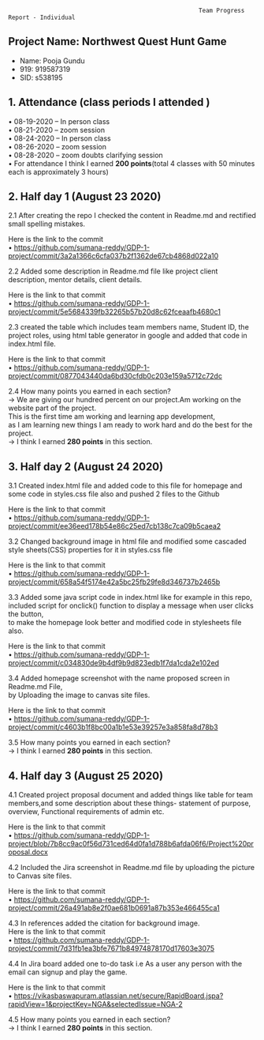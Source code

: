                                                           Team Progress Report - Individual

## Project Name: Northwest Quest Hunt Game
- Name: Pooja Gundu
- 919: 919587319
- SID: s538195

## 1. Attendance (class periods I attended )<br>
• 08-19-2020 – In person class<br>
• 08-21-2020 – zoom session<br>
• 08-24-2020 – In person class<br>
• 08-26-2020 – zoom session <br>
• 08-28-2020 – zoom doubts clarifying session <br>
• For attendance I think I earned __200 points__(total 4 classes with 50 minutes each is approximately 3 hours)<br>

## 2. Half day 1 (August 23 2020)

2.1 After creating the repo I checked the content in Readme.md and rectified small spelling mistakes.<br>

Here is the link to the commit <br>
• https://github.com/sumana-reddy/GDP-1-project/commit/3a2a1366c6cfa037b2f1362de67cb4868d022a10

2.2 Added some description in Readme.md file like project client description, mentor details, client details.<br>

Here is the link to that commit  <br>
• https://github.com/sumana-reddy/GDP-1-project/commit/5e5684339fb32265b57b20d8c62fceaafb4680c1

2.3 created the table which includes team members name, Student ID, the project roles,
using html table generator in google and added that code in index.html file.<br>

Here is the link to that commit  <br>
• https://github.com/sumana-reddy/GDP-1-project/commit/0877043440da6bd30cfdb0c203e159a5712c72dc

2.4 How many points you earned in each section?<br>
-> We are giving our hundred percent on our project.Am working on the website part of the project.<br>
This is the first time am working and learning app development,<br> 
as I am learning new things I am ready to work hard and do the best for the project.<br>
-> I think I earned __280 points__ in this section.<br>

## 3. Half day 2 (August 24 2020)

3.1 Created index.html file and added code to this file for homepage and some code in styles.css file also and pushed 2 files to the Github <br>

Here is the link to that commit <br>
• https://github.com/sumana-reddy/GDP-1-project/commit/ee36eed178b54e86c25ed7cb138c7ca09b5caea2
 
3.2 Changed background image in html file and modified some cascaded style sheets(CSS) properties for it in styles.css file <br>

Here is the link to that commit <br>
• https://github.com/sumana-reddy/GDP-1-project/commit/658a54f5174e42a5bc25fb29fe8d346737b2465b
 
3.3 Added some java script code in index.html like for example in this repo, <br>
included script for onclick() function to display a message when user clicks the button, <br>
to make the homepage look better and modified code in stylesheets file also. <br>

Here is the link to that commit <br>
• https://github.com/sumana-reddy/GDP-1-project/commit/c034830de9b4df9b9d823edb1f7da1cda2e102ed
 
3.4 Added homepage screenshot with the name proposed screen in Readme.md File, <br>
by Uploading the image to canvas site files. <br>

Here is the link to that commit <br>
• https://github.com/sumana-reddy/GDP-1-project/commit/c4603b1f8bc00a1b1e53e39257e3a858fa8d78b3
 
3.5 How many points you earned in each section?<br>
-> I think I earned __280 points__ in this section.

## 4. Half day 3 (August 25 2020)

4.1 Created project proposal document and added things like table for team members,and some description about these things-
statement of purpose, overview, Functional requirements of admin etc. <br>

Here is the link to that commit <br>
• https://github.com/sumana-reddy/GDP-1-project/blob/7b8cc9ac0f56d731ced64d0fa1d788b6afda06f6/Project%20proposal.docx
              
4.2 Included the Jira screenshot in Readme.md file by uploading the picture to Canvas site files. <br>

Here is the link to that commit<br>
• https://github.com/sumana-reddy/GDP-1-project/commit/26a491ab8e2f0ae681b0691a87b353e466455ca1
 
4.3 In references added the citation for background image. <br>
Here is the link to that commit <br> 
• https://github.com/sumana-reddy/GDP-1-project/commit/7d31fb1ea3bfe7671b84974878170d17603e3075
 
4.4 In Jira board added one to-do task i.e As a user any person with the email can signup and play the game. <br>

Here is the link to that commit<br>
• https://vikasbaswapuram.atlassian.net/secure/RapidBoard.jspa?rapidView=1&projectKey=NGA&selectedIssue=NGA-2

4.5 How many points you earned in each section? <br>
-> I think I earned __280 points__ in this section.

